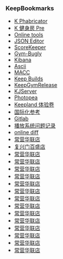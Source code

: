 ### KeepBookmarks

- [K Phabricator](https://phab.gotokeep.com/)
- [K 健身房 Pre](https://lego.pre.gotokeep.com/)
- [Online tools](https://tool.lu/)
- [JSON Editor](http://jsoneditoronline.org/)
- [ScoreKeeper](http://proxy.gotokeep.com/inspector.html?ip=)
- [Gym-Bugly](https://bugly.qq.com/v2/crash-reporting/crashes/d208cf48d7?pid=1)
- [Kibana](https://kibana.sre.gotokeep.com/app/kibana)        
- [Ascii](https://www.ascii.cl/htmlcodes.htm)
- [MACC](https://cloud.ruijie.com.cn/)
- [Keep Builds](https://gre.gotokeep.com/list/)
- [KeepGymRelease](https://gre.gotokeep.com/job/KeepGymRelease/)
- [KJServer](http://10.250.1.3/)
- [Photopea](https://www.photopea.com/)
- [Keepland 体验卷](https://docs.google.com/spreadsheets/d/1NBunvG9CgwqOR06u8YUSN5Ei4NlQ0CmkADRqoJzNZF4/edit?usp=sharing)
- [国际化参考](https://i18ns.com/)
- [Gitlab](http://gitlab.itma.com.cn/explore/projects)
- [播放系统问题记录](https://docs.google.com/spreadsheets/d/1PbOn-SuKlpRoU8l1foxmuF8b0xkJRhKEiOXkF7_2U2Q/edit#gid=673178046)
- [online diff](https://www.diffchecker.com/diff)
- [常营华联店](https://kibana.sre.gotokeep.com/app/kibana#/discover?_g=(refreshInterval:(pause:!t,value:0),time:(from:now%2Fd,mode:quick,to:now%2Fd))&_a=(columns:!(deviceTitle,message),index:bd8d4ac0-8bf6-11e9-b1c3-4b873f8d1206,interval:auto,query:(language:lucene,query:'gymId:%205bf7ca0463d2c4443da26dce%20AND%20tag:AUTOMATION'),sort:!('@timestamp',desc))")
- [复兴门百盛店](https://kibana.sre.gotokeep.com/app/kibana#/discover?_g=(refreshInterval:(pause:!t,value:0),time:(from:now%2Fd,mode:quick,to:now%2Fd))&_a=(columns:!(deviceTitle,message),index:bd8d4ac0-8bf6-11e9-b1c3-4b873f8d1206,interval:auto,query:(language:lucene,query:'gymId:%205ba3769e63d2c460d67f1999%20AND%20tag:AUTOMATION'),sort:!('@timestamp',desc))")
- [常营华联店]()
- [常营华联店]()
- [常营华联店]()
- [常营华联店]()
- [常营华联店]()
- [常营华联店]()
- [常营华联店]()
- [常营华联店]()
- [常营华联店]()
- [常营华联店]()
- [常营华联店]()
- [常营华联店]()
- [常营华联店]()
- [常营华联店]()
